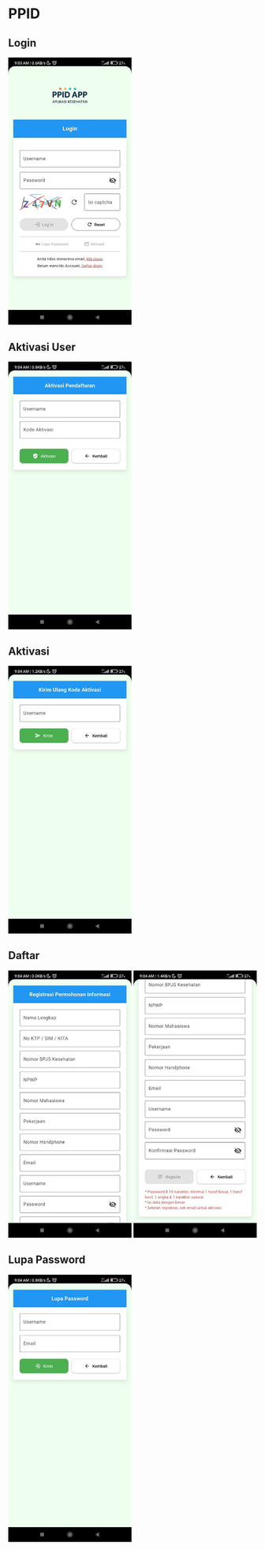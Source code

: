 # PPID

## Login
<img src="images/login.jpg" width="250"> 

## Aktivasi User
<img src="images/aktivasipendaftaran.jpg" width="250">

## Aktivasi
<img src="images/aktivasi.jpg" width="250">

## Daftar
<img src="images/daftar.jpg" width="250"> <img src="images/daftar2.jpg" width="250">

## Lupa Password
<img src="images/lupapassword.jpg" width="250">
